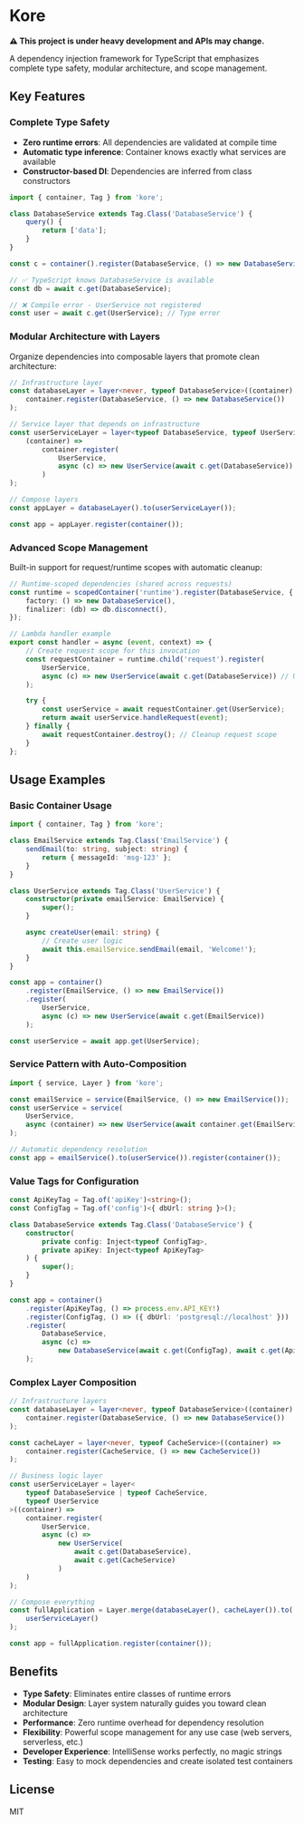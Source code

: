 # Kore

**⚠️ This project is under heavy development and APIs may change.**

A dependency injection framework for TypeScript that emphasizes complete type safety, modular architecture, and scope management.

## Key Features

### Complete Type Safety

- **Zero runtime errors**: All dependencies are validated at compile time
- **Automatic type inference**: Container knows exactly what services are available
- **Constructor-based DI**: Dependencies are inferred from class constructors

```typescript
import { container, Tag } from 'kore';

class DatabaseService extends Tag.Class('DatabaseService') {
	query() {
		return ['data'];
	}
}

const c = container().register(DatabaseService, () => new DatabaseService());

// ✅ TypeScript knows DatabaseService is available
const db = await c.get(DatabaseService);

// ❌ Compile error - UserService not registered
const user = await c.get(UserService); // Type error
```

### Modular Architecture with Layers

Organize dependencies into composable layers that promote clean architecture:

```typescript
// Infrastructure layer
const databaseLayer = layer<never, typeof DatabaseService>((container) =>
	container.register(DatabaseService, () => new DatabaseService())
);

// Service layer that depends on infrastructure
const userServiceLayer = layer<typeof DatabaseService, typeof UserService>(
	(container) =>
		container.register(
			UserService,
			async (c) => new UserService(await c.get(DatabaseService))
		)
);

// Compose layers
const appLayer = databaseLayer().to(userServiceLayer());

const app = appLayer.register(container());
```

### Advanced Scope Management

Built-in support for request/runtime scopes with automatic cleanup:

```typescript
// Runtime-scoped dependencies (shared across requests)
const runtime = scopedContainer('runtime').register(DatabaseService, {
	factory: () => new DatabaseService(),
	finalizer: (db) => db.disconnect(),
});

// Lambda handler example
export const handler = async (event, context) => {
	// Create request scope for this invocation
	const requestContainer = runtime.child('request').register(
		UserService,
		async (c) => new UserService(await c.get(DatabaseService)) // Uses runtime DB
	);

	try {
		const userService = await requestContainer.get(UserService);
		return await userService.handleRequest(event);
	} finally {
		await requestContainer.destroy(); // Cleanup request scope
	}
};
```

## Usage Examples

### Basic Container Usage

```typescript
import { container, Tag } from 'kore';

class EmailService extends Tag.Class('EmailService') {
	sendEmail(to: string, subject: string) {
		return { messageId: 'msg-123' };
	}
}

class UserService extends Tag.Class('UserService') {
	constructor(private emailService: EmailService) {
		super();
	}

	async createUser(email: string) {
		// Create user logic
		await this.emailService.sendEmail(email, 'Welcome!');
	}
}

const app = container()
	.register(EmailService, () => new EmailService())
	.register(
		UserService,
		async (c) => new UserService(await c.get(EmailService))
	);

const userService = await app.get(UserService);
```

### Service Pattern with Auto-Composition

```typescript
import { service, Layer } from 'kore';

const emailService = service(EmailService, () => new EmailService());
const userService = service(
	UserService,
	async (container) => new UserService(await container.get(EmailService))
);

// Automatic dependency resolution
const app = emailService().to(userService()).register(container());
```

### Value Tags for Configuration

```typescript
const ApiKeyTag = Tag.of('apiKey')<string>();
const ConfigTag = Tag.of('config')<{ dbUrl: string }>();

class DatabaseService extends Tag.Class('DatabaseService') {
	constructor(
		private config: Inject<typeof ConfigTag>,
		private apiKey: Inject<typeof ApiKeyTag>
	) {
		super();
	}
}

const app = container()
	.register(ApiKeyTag, () => process.env.API_KEY!)
	.register(ConfigTag, () => ({ dbUrl: 'postgresql://localhost' }))
	.register(
		DatabaseService,
		async (c) =>
			new DatabaseService(await c.get(ConfigTag), await c.get(ApiKeyTag))
	);
```

### Complex Layer Composition

```typescript
// Infrastructure layers
const databaseLayer = layer<never, typeof DatabaseService>((container) =>
	container.register(DatabaseService, () => new DatabaseService())
);

const cacheLayer = layer<never, typeof CacheService>((container) =>
	container.register(CacheService, () => new CacheService())
);

// Business logic layer
const userServiceLayer = layer<
	typeof DatabaseService | typeof CacheService,
	typeof UserService
>((container) =>
	container.register(
		UserService,
		async (c) =>
			new UserService(
				await c.get(DatabaseService),
				await c.get(CacheService)
			)
	)
);

// Compose everything
const fullApplication = Layer.merge(databaseLayer(), cacheLayer()).to(
	userServiceLayer()
);

const app = fullApplication.register(container());
```

## Benefits

- **Type Safety**: Eliminates entire classes of runtime errors
- **Modular Design**: Layer system naturally guides you toward clean architecture
- **Performance**: Zero runtime overhead for dependency resolution
- **Flexibility**: Powerful scope management for any use case (web servers, serverless, etc.)
- **Developer Experience**: IntelliSense works perfectly, no magic strings
- **Testing**: Easy to mock dependencies and create isolated test containers

## License

MIT
